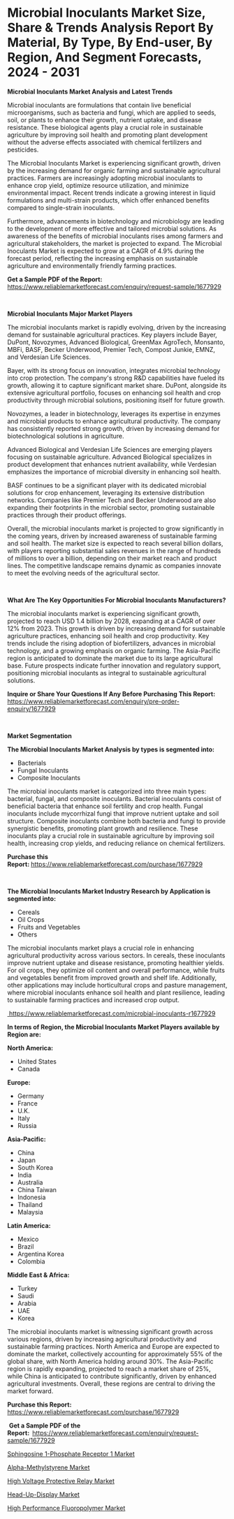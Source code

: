 <p><h1>Microbial Inoculants Market Size, Share & Trends Analysis Report By Material, By Type, By End-user, By Region, And Segment Forecasts, 2024 - 2031</h1></p><p><strong>Microbial Inoculants Market Analysis and Latest Trends</strong></p>
<p><p>Microbial inoculants are formulations that contain live beneficial microorganisms, such as bacteria and fungi, which are applied to seeds, soil, or plants to enhance their growth, nutrient uptake, and disease resistance. These biological agents play a crucial role in sustainable agriculture by improving soil health and promoting plant development without the adverse effects associated with chemical fertilizers and pesticides.</p><p>The Microbial Inoculants Market is experiencing significant growth, driven by the increasing demand for organic farming and sustainable agricultural practices. Farmers are increasingly adopting microbial inoculants to enhance crop yield, optimize resource utilization, and minimize environmental impact. Recent trends indicate a growing interest in liquid formulations and multi-strain products, which offer enhanced benefits compared to single-strain inoculants.</p><p>Furthermore, advancements in biotechnology and microbiology are leading to the development of more effective and tailored microbial solutions. As awareness of the benefits of microbial inoculants rises among farmers and agricultural stakeholders, the market is projected to expand. The Microbial Inoculants Market is expected to grow at a CAGR of 4.9% during the forecast period, reflecting the increasing emphasis on sustainable agriculture and environmentally friendly farming practices.</p></p>
<p><strong>Get a Sample PDF of the Report:&nbsp;</strong> <a href="https://www.reliablemarketforecast.com/enquiry/request-sample/1677929?utm_campaign=1545&utm_medium=2&utm_source=Github&utm_content=ia&utm_term=14102024&utm_id=microbial-inoculants">https://www.reliablemarketforecast.com/enquiry/request-sample/1677929</a></p>
<p>&nbsp;</p>
<p><strong>Microbial Inoculants Major Market Players</strong></p>
<p><p>The microbial inoculants market is rapidly evolving, driven by the increasing demand for sustainable agricultural practices. Key players include Bayer, DuPont, Novozymes, Advanced Biological, GreenMax AgroTech, Monsanto, MBFi, BASF, Becker Underwood, Premier Tech, Compost Junkie, EMNZ, and Verdesian Life Sciences.</p><p>Bayer, with its strong focus on innovation, integrates microbial technology into crop protection. The company's strong R&D capabilities have fueled its growth, allowing it to capture significant market share. DuPont, alongside its extensive agricultural portfolio, focuses on enhancing soil health and crop productivity through microbial solutions, positioning itself for future growth.</p><p>Novozymes, a leader in biotechnology, leverages its expertise in enzymes and microbial products to enhance agricultural productivity. The company has consistently reported strong growth, driven by increasing demand for biotechnological solutions in agriculture.</p><p>Advanced Biological and Verdesian Life Sciences are emerging players focusing on sustainable agriculture. Advanced Biological specializes in product development that enhances nutrient availability, while Verdesian emphasizes the importance of microbial diversity in enhancing soil health.</p><p>BASF continues to be a significant player with its dedicated microbial solutions for crop enhancement, leveraging its extensive distribution networks. Companies like Premier Tech and Becker Underwood are also expanding their footprints in the microbial sector, promoting sustainable practices through their product offerings.</p><p>Overall, the microbial inoculants market is projected to grow significantly in the coming years, driven by increased awareness of sustainable farming and soil health. The market size is expected to reach several billion dollars, with players reporting substantial sales revenues in the range of hundreds of millions to over a billion, depending on their market reach and product lines. The competitive landscape remains dynamic as companies innovate to meet the evolving needs of the agricultural sector.</p></p>
<p>&nbsp;</p>
<p><strong>What Are The Key Opportunities For Microbial Inoculants Manufacturers?</strong></p>
<p><p>The microbial inoculants market is experiencing significant growth, projected to reach USD 1.4 billion by 2028, expanding at a CAGR of over 12% from 2023. This growth is driven by increasing demand for sustainable agriculture practices, enhancing soil health and crop productivity. Key trends include the rising adoption of biofertilizers, advances in microbial technology, and a growing emphasis on organic farming. The Asia-Pacific region is anticipated to dominate the market due to its large agricultural base. Future prospects indicate further innovation and regulatory support, positioning microbial inoculants as integral to sustainable agricultural solutions.</p></p>
<p><strong>Inquire or Share Your Questions If Any Before Purchasing This Report:</strong> <a href="https://www.reliablemarketforecast.com/enquiry/pre-order-enquiry/1677929?utm_campaign=1545&utm_medium=2&utm_source=Github&utm_content=ia&utm_term=14102024&utm_id=microbial-inoculants">https://www.reliablemarketforecast.com/enquiry/pre-order-enquiry/1677929</a></p>
<p>&nbsp;</p>
<p><strong>Market Segmentation</strong></p>
<p><strong>The Microbial Inoculants Market Analysis by types is segmented into:</strong></p>
<p><ul><li>Bacterials</li><li>Fungal Inoculants</li><li>Composite Inoculants</li></ul></p>
<p><p>The microbial inoculants market is categorized into three main types: bacterial, fungal, and composite inoculants. Bacterial inoculants consist of beneficial bacteria that enhance soil fertility and crop health. Fungal inoculants include mycorrhizal fungi that improve nutrient uptake and soil structure. Composite inoculants combine both bacteria and fungi to provide synergistic benefits, promoting plant growth and resilience. These inoculants play a crucial role in sustainable agriculture by improving soil health, increasing crop yields, and reducing reliance on chemical fertilizers.</p></p>
<p><strong>Purchase this Report:&nbsp;</strong><a href="https://www.reliablemarketforecast.com/purchase/1677929?utm_campaign=1545&utm_medium=2&utm_source=Github&utm_content=ia&utm_term=14102024&utm_id=microbial-inoculants">https://www.reliablemarketforecast.com/purchase/1677929</a></p>
<p>&nbsp;</p>
<p><strong>The Microbial Inoculants Market Industry Research by Application is segmented into:</strong></p>
<p><ul><li>Cereals</li><li>Oil Crops</li><li>Fruits and Vegetables</li><li>Others</li></ul></p>
<p><p>The microbial inoculants market plays a crucial role in enhancing agricultural productivity across various sectors. In cereals, these inoculants improve nutrient uptake and disease resistance, promoting healthier yields. For oil crops, they optimize oil content and overall performance, while fruits and vegetables benefit from improved growth and shelf life. Additionally, other applications may include horticultural crops and pasture management, where microbial inoculants enhance soil health and plant resilience, leading to sustainable farming practices and increased crop output.</p></p>
<p><a href="https://www.reliablemarketforecast.com/microbial-inoculants-r1677929?utm_campaign=1545&utm_medium=2&utm_source=Github&utm_content=ia&utm_term=14102024&utm_id=microbial-inoculants">&nbsp;https://www.reliablemarketforecast.com/microbial-inoculants-r1677929</a></p>
<p><strong>In terms of Region, the Microbial Inoculants Market Players available by Region are:</strong></p>
<p>
    <p> <strong> North America: </strong>
        <ul>
            <li>United States</li>
            <li>Canada</li>
        </ul>
        </p> 
    <p> <strong> Europe: </strong>
        <ul>
            <li>Germany</li>
            <li>France</li>
            <li>U.K.</li>
            <li>Italy</li>
            <li>Russia</li>
        </ul>
        </p> 
    <p> <strong> Asia-Pacific: </strong>
        <ul>
            <li>China</li>
            <li>Japan</li>
            <li>South Korea</li>
            <li>India</li>
            <li>Australia</li>
            <li>China Taiwan</li>
            <li>Indonesia</li>
            <li>Thailand</li>
            <li>Malaysia</li>
        </ul>
        </p> 
    <p> <strong> Latin America: </strong>
        <ul>
            <li>Mexico</li>
            <li>Brazil</li>
            <li>Argentina Korea</li>
            <li>Colombia</li>
        </ul>
        </p> 
    <p> <strong> Middle East & Africa: </strong>
        <ul>
            <li>Turkey</li>
            <li>Saudi</li>
            <li>Arabia</li>
            <li>UAE</li>
            <li>Korea</li>
        </ul>
    </p>
    </p>
<p><p>The microbial inoculants market is witnessing significant growth across various regions, driven by increasing agricultural productivity and sustainable farming practices. North America and Europe are expected to dominate the market, collectively accounting for approximately 55% of the global share, with North America holding around 30%. The Asia-Pacific region is rapidly expanding, projected to reach a market share of 25%, while China is anticipated to contribute significantly, driven by enhanced agricultural investments. Overall, these regions are central to driving the market forward.</p></p>
<p><strong>Purchase this Report: </strong><a href="https://www.reliablemarketforecast.com/purchase/1677929?utm_campaign=1545&utm_medium=2&utm_source=Github&utm_content=ia&utm_term=14102024&utm_id=microbial-inoculants">https://www.reliablemarketforecast.com/purchase/1677929</a></p>
<p>&nbsp;<strong>Get a Sample PDF of the Report:&nbsp;&nbsp;</strong><a href="https://www.reliablemarketforecast.com/enquiry/request-sample/1677929?utm_campaign=1545&utm_medium=2&utm_source=Github&utm_content=ia&utm_term=14102024&utm_id=microbial-inoculants">https://www.reliablemarketforecast.com/enquiry/request-sample/1677929</a></p>
<p><strong></strong></p>
<p><p><a href="https://www.linkedin.com/pulse/evolution-sphingosine-1-phosphate-receptor-1-market-key-glpxe?utm_campaign=1545&utm_medium=2&utm_source=Github&utm_content=ia&utm_term=14102024&utm_id=microbial-inoculants">Sphingosine 1-Phosphate Receptor 1 Market</a></p><p><a href="https://www.linkedin.com/pulse/market-forecasting-change-global-alpha-methylstyrene-dynamics-sbs3c?utm_campaign=1545&utm_medium=2&utm_source=Github&utm_content=ia&utm_term=14102024&utm_id=microbial-inoculants">Alpha-Methylstyrene Market</a></p><p><a href="https://www.linkedin.com/pulse/emerging-trends-high-voltage-protective-relay-market-detailed-7dvte?utm_campaign=1545&utm_medium=2&utm_source=Github&utm_content=ia&utm_term=14102024&utm_id=microbial-inoculants">High Voltage Protective Relay Market</a></p><p><a href="https://www.linkedin.com/pulse/head-up-display-market-forecast-global-trends-analysis-vjnbc?utm_campaign=1545&utm_medium=2&utm_source=Github&utm_content=ia&utm_term=14102024&utm_id=microbial-inoculants">Head-Up-Display Market</a></p><p><a href="https://www.linkedin.com/pulse/global-high-performance-fluoropolymer-market-opportunities-forecast-5ceec?utm_campaign=1545&utm_medium=2&utm_source=Github&utm_content=ia&utm_term=14102024&utm_id=microbial-inoculants">High Performance Fluoropolymer Market</a></p></p>
